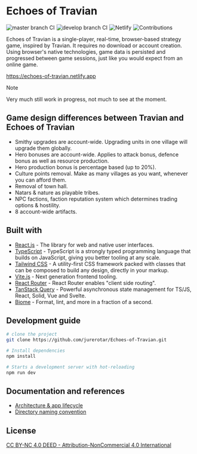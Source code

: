 # Echoes of Travian

<p style="display: flex; gap: 5px; flex-wrap: wrap">
  <img src="https://github.com/jurerotar/echoes-of-travian/actions/workflows/master-ci.yml/badge.svg" alt="master branch CI">
  <img src="https://github.com/jurerotar/echoes-of-travian/actions/workflows/develop-ci.yml/badge.svg" alt="develop branch CI">
  <img src="https://img.shields.io/netlify/d5146a5a-0a15-4619-bf86-a5c7552b406f" alt="Netlify">
  <img src="https://img.shields.io/badge/contributions-welcome-brightgreen" alt="Contributions">
</p>

Echoes of Travian is a single-player, real-time, browser-based strategy game, inspired by Travian. It requires no download or account creation.
Using browser's native technologies, game data is persisted and progressed between game sessions, just like you would expect from an online game.

https://echoes-of-travian.netlify.app

> [!NOTE]
> Very much still work in progress, not much to see at the moment.

## Game design differences between Travian and Echoes of Travian

- Smithy upgrades are account-wide. Upgrading units in one village will upgrade them globally.
- Hero bonuses are account-wide. Applies to attack bonus, defence bonus as well as resource production.
- Hero production bonus is percentage based (up to 20%).
- Culture points removal. Make as many villages as you want, whenever you can afford them.
- Removal of town hall.
- Natars & nature as playable tribes.
- NPC factions, faction reputation system which determines trading options & hostility.
- 8 account-wide artifacts.

## Built with

- [React.js](https://react.dev) - The library for web and native user interfaces.
- [TypeScript](https://www.typescriptlang.org) - TypeScript is a strongly typed programming language that builds on JavaScript, giving you better tooling at any scale.
- [Tailwind CSS](https://tailwindcss.com) - A utility-first CSS framework packed with classes that can be composed to build any design, directly in your markup.
- [Vite.js](https://vitejs.dev) - Next generation frontend tooling.
- [React Router](https://reactrouter.com) - React Router enables "client side routing".
- [TanStack Query](https://tanstack.com/query/latest/) - Powerful asynchronous state management for TS/JS, React, Solid, Vue and Svelte.
- [Biome](https://biomejs.dev) - Format, lint, and more in a fraction of a second.

## Development guide

```sh
# clone the project
git clone https://github.com/jurerotar/Echoes-of-Travian.git

# Install dependencies
npm install

# Starts a development server with hot-reloading
npm run dev
```

## Documentation and references

- [Architecture & app lifecycle](/docs/DIRECTORY_NAMING_CONVENTION.md)
- [Directory naming convention](/docs/ARCHITECTURE.md)

## License

[CC BY-NC 4.0 DEED - Attribution-NonCommercial 4.0 International](https://creativecommons.org/licenses/by-nc/4.0/)
